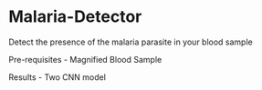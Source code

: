 # Malaria-Detector
Detect the presence of the malaria parasite in your blood sample

Pre-requisites - Magnified Blood Sample

Results - Two CNN model
